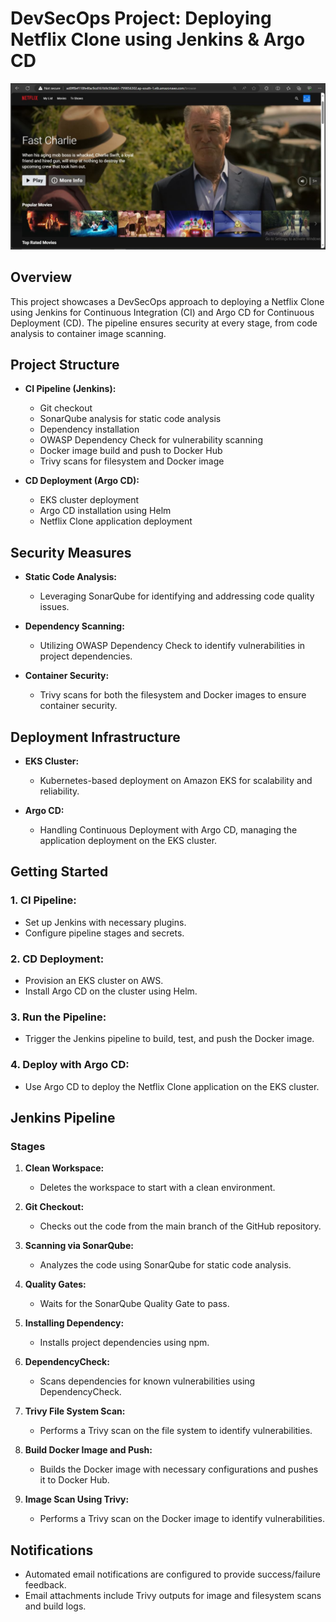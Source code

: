 # DevSecOps Project: Deploying Netflix Clone using Jenkins & Argo CD

![Netflix Clone Application](images/app_img.JPG)

## Overview

This project showcases a DevSecOps approach to deploying a Netflix Clone using Jenkins for Continuous Integration (CI) and Argo CD for Continuous Deployment (CD). The pipeline ensures security at every stage, from code analysis to container image scanning.

## Project Structure

- **CI Pipeline (Jenkins):**
  - Git checkout
  - SonarQube analysis for static code analysis
  - Dependency installation
  - OWASP Dependency Check for vulnerability scanning
  - Docker image build and push to Docker Hub
  - Trivy scans for filesystem and Docker image

- **CD Deployment (Argo CD):**
  - EKS cluster deployment
  - Argo CD installation using Helm
  - Netflix Clone application deployment

## Security Measures

- **Static Code Analysis:**
  - Leveraging SonarQube for identifying and addressing code quality issues.

- **Dependency Scanning:**
  - Utilizing OWASP Dependency Check to identify vulnerabilities in project dependencies.

- **Container Security:**
  - Trivy scans for both the filesystem and Docker images to ensure container security.

## Deployment Infrastructure

- **EKS Cluster:**
  - Kubernetes-based deployment on Amazon EKS for scalability and reliability.

- **Argo CD:**
  - Handling Continuous Deployment with Argo CD, managing the application deployment on the EKS cluster.

## Getting Started

### 1. **CI Pipeline:**
   - Set up Jenkins with necessary plugins.
   - Configure pipeline stages and secrets.

### 2. **CD Deployment:**
   - Provision an EKS cluster on AWS.
   - Install Argo CD on the cluster using Helm.

### 3. **Run the Pipeline:**
   - Trigger the Jenkins pipeline to build, test, and push the Docker image.

### 4. **Deploy with Argo CD:**
   - Use Argo CD to deploy the Netflix Clone application on the EKS cluster.

## Jenkins Pipeline

### Stages

1. **Clean Workspace:**
   - Deletes the workspace to start with a clean environment.

2. **Git Checkout:**
   - Checks out the code from the main branch of the GitHub repository.

3. **Scanning via SonarQube:**
   - Analyzes the code using SonarQube for static code analysis.

4. **Quality Gates:**
   - Waits for the SonarQube Quality Gate to pass.

5. **Installing Dependency:**
   - Installs project dependencies using npm.

6. **DependencyCheck:**
   - Scans dependencies for known vulnerabilities using DependencyCheck.

7. **Trivy File System Scan:**
   - Performs a Trivy scan on the file system to identify vulnerabilities.

8. **Build Docker Image and Push:**
   - Builds the Docker image with necessary configurations and pushes it to Docker Hub.

9. **Image Scan Using Trivy:**
   - Performs a Trivy scan on the Docker image to identify vulnerabilities.

## Notifications

- Automated email notifications are configured to provide success/failure feedback.
- Email attachments include Trivy outputs for image and filesystem scans and build logs.

<!-- ## Further Documentation -->

<!-- - For a more detailed walkthrough and additional insights, check out the accompanying Medium blog post:

[Deploying Netflix Clone with Jenkins & Argo CD - Medium Blog](https://your-medium-blog-url)

- Explore the full documentation on our [Wiki](https://github.com/your-username/your-repo/wiki). -->

<!-- **Note:** Blog posts will be attached for a comprehensive understanding of the project. Stay tuned! -->
